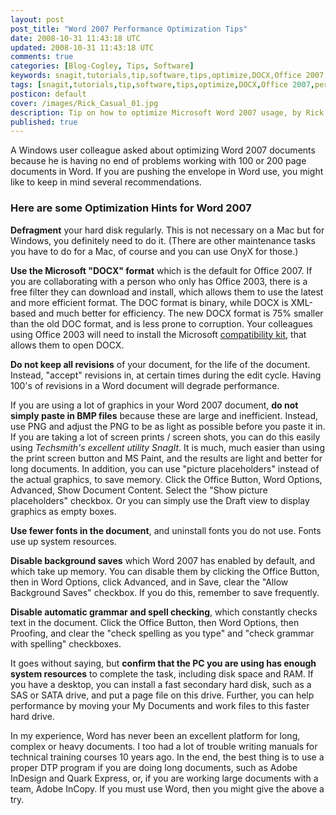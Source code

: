 ```yaml
---           
layout: post
post_title: "Word 2007 Performance Optimization Tips"
date: 2008-10-31 11:43:18 UTC
updated: 2008-10-31 11:43:18 UTC
comments: true
categories: [Blog-Cogley, Tips, Software]
keywords: snagit,tutorials,tip,software,tips,optimize,DOCX,Office 2007,performance,productivity,spell check,techsmith,microsoft,Office
tags: [snagit,tutorials,tip,software,tips,optimize,DOCX,Office 2007,performance,productivity,spell check,techsmith,microsoft,Office]
posticon: default
cover: /images/Rick_Casual_01.jpg
description: Tip on how to optimize Microsoft Word 2007 usage, by Rick Cogley.
published: true
---
```

 

A Windows user colleague asked about optimizing Word 2007 documents because he is having no end of problems working with 100 or 200 page documents in Word. If you are pushing the envelope in Word use, you might like to keep in mind several recommendations. 


### Here are some Optimization Hints for Word 2007



**Defragment** your hard disk regularly. This is not necessary on a Mac but for Windows, you definitely need to do it. (There are other maintenance tasks you have to do for a Mac, of course and you can use OnyX for those.)


**Use the Microsoft "DOCX" format** which is the default for Office 2007. If you are collaborating with a person who only has Office 2003, there is a free filter they can download and install, which allows them to use the latest and more efficient format. The DOC format is binary, while DOCX is XML-based and much better for efficiency. The new DOCX format is 75% smaller than the old DOC format, and is less prone to corruption. Your colleagues using Office 2003 will need to install the Microsoft [compatibility kit](http://tinyurl.com/y5a879), that allows them to open DOCX. 


**Do not keep all revisions** of your document, for the life of the document. Instead, "accept" revisions in, at certain times during the edit cycle. Having 100's of revisions in a Word document will degrade performance. 


If you are using a lot of graphics in your Word 2007 document, **do not simply paste in BMP files** because these are large and inefficient. Instead, use PNG and adjust the PNG to be as light as possible before you paste it in. If you are taking a lot of screen prints / screen shots, you can do this easily using _Techsmith's excellent utility SnagIt_. It is much, much easier than using the print screen button and MS Paint, and the results are light and better for long documents. In addition, you can use "picture placeholders" instead of the actual graphics, to save memory. Click the Office Button, Word Options, Advanced, Show Document Content. Select the "Show picture placeholders" checkbox. Or you can simply use the Draft view to display graphics as empty boxes. 


**Use fewer fonts in the document**, and uninstall fonts you do not use. Fonts use up system resources. 


**Disable background saves** which Word 2007 has enabled by default, and which take up memory. You can disable them by clicking the Office Button, then in Word Options, click Advanced, and in Save, clear the "Allow Background Saves" checkbox. If you do this, remember to save frequently. 


**Disable automatic grammar and spell checking**, which constantly checks text in the document. Click the Office Button, then Word Options, then Proofing, and clear the "check spelling as you type" and "check grammar with spelling" checkboxes. 


It goes without saying, but **confirm that the PC you are using has enough system resources** to complete the task, including disk space and RAM. If you have a desktop, you can install a fast secondary hard disk, such as a SAS or SATA drive, and put a page file on this drive. Further, you can help performance by moving your My Documents and work files to this faster hard drive. 


In my experience, Word has never been an excellent platform for long, complex or heavy documents. I too had a lot of trouble writing manuals for technical training courses 10 years ago. In the end, the best thing is to use a proper DTP program if you are doing long documents, such as Adobe InDesign and Quark Express, or, if you are working large documents with a team, Adobe InCopy. If you must use Word, then you might give the above a try. 










